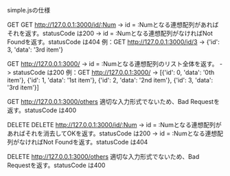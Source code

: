 simple.jsの仕様

GET
  GET http://127.0.0.1:3000/id/:Num
    -> id = :Numとなる連想配列があればそれを返す。statusCode は200
    -> id = :Numとなる連想配列がなければNot Foundを返す。statusCode は404
    例：GET http://127.0.0.1:3000/id/3
        -> {'id': 3, 'data': '3rd item'}

  GET http://127.0.0.1:3000/
    -> id = :Numとなる連想配列のリスト全体を返す。
    -> statusCode は200
    例：GET http://127.0.0.1:3000/
        -> [{'id': 0, 'data': '0th item'},
            {'id': 1, 'data': '1st item'},
            {'id': 2, 'data': '2nd item'},
            {'id': 3, 'data': '3rd item'}]

  GET http://127.0.0.1:3000/others
    適切な入力形式でないため、Bad Requestを返す。statusCode は400

DELETE
  DELETE http://127.0.0.1:3000/id/:Num
    -> id = :Numとなる連想配列があればそれを消去してOKを返す。statusCode は200
    -> id = :Numとなる連想配列がなければNot Foundを返す。statusCode は404

  DELETE http://127.0.0.1:3000/others
    適切な入力形式でないため、Bad Requestを返す。statusCode は400
